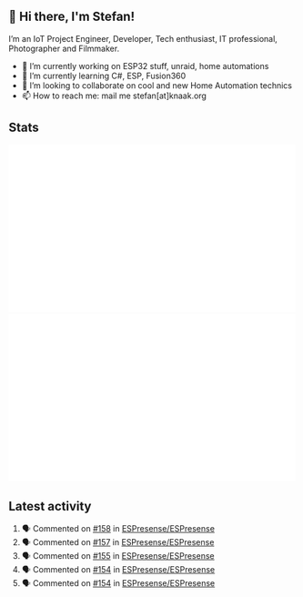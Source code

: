 ## 👋 Hi there, I'm Stefan!
I’m an IoT Project Engineer, Developer, Tech enthusiast, IT professional, Photographer and Filmmaker.

- 🔭 I’m currently working on ESP32 stuff, unraid, home automations
- 🌱 I’m currently learning C#, ESP, Fusion360
- 👯 I’m looking to collaborate on cool and new Home Automation technics
- 📫 How to reach me: mail me stefan[at]knaak.org

## Stats

![](https://github.com/corgan2222/github-stats/blob/master/generated/overview.svg) ![](https://github.com/corgan2222/github-stats/blob/master/generated/languages.svg)


## Latest activity

<!--START_SECTION:activity-->
1. 🗣 Commented on [#158](https://github.com/ESPresense/ESPresense/issues/158) in [ESPresense/ESPresense](https://github.com/ESPresense/ESPresense)
2. 🗣 Commented on [#157](https://github.com/ESPresense/ESPresense/issues/157) in [ESPresense/ESPresense](https://github.com/ESPresense/ESPresense)
3. 🗣 Commented on [#155](https://github.com/ESPresense/ESPresense/issues/155) in [ESPresense/ESPresense](https://github.com/ESPresense/ESPresense)
4. 🗣 Commented on [#154](https://github.com/ESPresense/ESPresense/issues/154) in [ESPresense/ESPresense](https://github.com/ESPresense/ESPresense)
5. 🗣 Commented on [#154](https://github.com/ESPresense/ESPresense/issues/154) in [ESPresense/ESPresense](https://github.com/ESPresense/ESPresense)
<!--END_SECTION:activity-->

<!--

